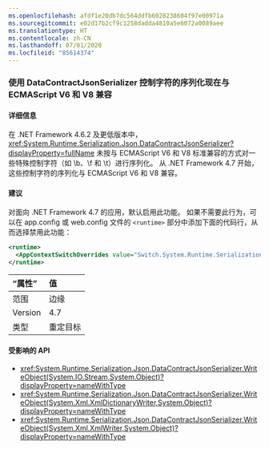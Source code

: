```yaml
---
ms.openlocfilehash: afdf1e20db7dc564ddfb6028238604f97e00971a
ms.sourcegitcommit: e02d17b2cf9c1258dadda4810a5e6072a0089aee
ms.translationtype: HT
ms.contentlocale: zh-CN
ms.lasthandoff: 07/01/2020
ms.locfileid: "85614374"
---
```

### <a name="serialization-of-control-characters-with-datacontractjsonserializer-is-now-compatible-with-ecmascript-v6-and-v8"></a>使用 DataContractJsonSerializer 控制字符的序列化现在与 ECMAScript V6 和 V8 兼容

#### <a name="details"></a>详细信息

在 .NET Framework 4.6.2 及更低版本中，<xref:System.Runtime.Serialization.Json.DataContractJsonSerializer?displayProperty=fullName> 未按与 ECMAScript V6 和 V8 标准兼容的方式对一些特殊控制字符（如 \b、\f 和 \t）进行序列化。 从 .NET Framework 4.7 开始，这些控制字符的序列化与 ECMAScript V6 和 V8 兼容。

#### <a name="suggestion"></a>建议

对面向 .NET Framework 4.7 的应用，默认启用此功能。 如果不需要此行为，可以在 app.config 或 web.config 文件的 `<runtime>` 部分中添加下面的代码行，从而选择禁用此功能：

```xml
<runtime>
  <AppContextSwitchOverrides value="Switch.System.Runtime.Serialization.DoNotUseECMAScriptV6EscapeControlCharacter=false" />
</runtime>
```

| “属性”    | 值       |
|:--------|:------------|
| 范围   | 边缘        |
| Version | 4.7         |
| 类型    | 重定目标 |

#### <a name="affected-apis"></a>受影响的 API

- <xref:System.Runtime.Serialization.Json.DataContractJsonSerializer.WriteObject(System.IO.Stream,System.Object)?displayProperty=nameWithType>
- <xref:System.Runtime.Serialization.Json.DataContractJsonSerializer.WriteObject(System.Xml.XmlDictionaryWriter,System.Object)?displayProperty=nameWithType>
- <xref:System.Runtime.Serialization.Json.DataContractJsonSerializer.WriteObject(System.Xml.XmlWriter,System.Object)?displayProperty=nameWithType>
